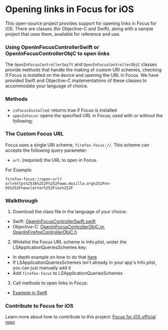 # Opening links in Focus for iOS #
This open-source project provides support for opening links in Focus for iOS. There are classes (for Objective-C and Swift), along with a sample project that uses them, available for reference and use. 

### Using OpenInFocusControllerSwift or OpenInFocusControllerObjC to open links ###
The `OpenInFocusControllerSwift` and `OpenInFocusControllerObjC` classes provide methods that handle the making of custom URI schemes, checking if Focus is installed on the device and opening the URL in Focus. We have provided Swift and Objective-C implementations of these classes to accommodate your language of choice.

### Methods ###
* `isFocusInstalled`: returns true if Focus is installed
* `openInFocus`: opens the specified URL in Focus; used with or without the following:

### The Custom Focus URL ###
Focus uses a single URI scheme, `firefox-focus://`. This scheme can accepts the following query parameter:
* `url`: (required) the URL to open in Focus.

For Example: 
```
firefox-focus://open-url?url=https%253A%252F%252Fwww.mozilla.org%252Fen-US%252Fnewsletter%252Fios%252F
```
### Walkthrough ###
1. Download the class file in the language of your choice:
  * Swift: [OpenInFocusControllerSwift.swift](https://github.com/mozilla/focus-ios-open-in-client/blob/master/OpenInFocusClient/OpenInFocusControllerSwift.swift)
  * Objective-C: [OpenInFocusControllerObjC.m](https://github.com/mozilla/focus-ios-open-in-client/blob/master/OpenInFocusClient/OpenInFocusControllerObjC.m), [OpenInFirefoxControllerObjC.h](https://github.com/mozilla/focus-ios-open-in-client/blob/master/OpenInFocusClient/OpenInFocusControllerObjC.h)
2. Whitelist the Focus URL scheme in Info.plist, under the LSApplicationQueriesSchemes key:
  * In depth example on how to do that [here](http://useyourloaf.com/blog/querying-url-schemes-with-canopenurl.html)
  * If LSApplicationQueriesSchemes isn't already in your app's Info.plist, you can just manually add it
  * Add `firefox-focus` to LSApplicationQueriesSchemes
3. Call methods to open links in Focus:
  * [Example in Swift](https://github.com/mozilla/focus-ios-open-in-client/blob/master/OpenInFocusClient/ViewController.swift#L38-41)

### Contribute to Focus for iOS ###
Learn more about how to contribute to this project: [Focus for iOS official repo](https://github.com/mozilla-mobile/focus-ios)

